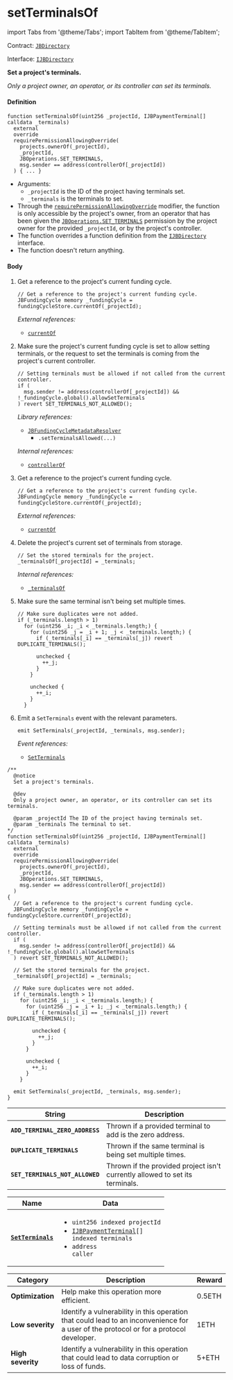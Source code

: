 # setTerminalsOf

import Tabs from '@theme/Tabs';
import TabItem from '@theme/TabItem';

Contract: [`JBDirectory`](/dev/api/v2/contracts/jbdirectory/README.md)​‌

Interface: [`IJBDirectory`](/dev/api/v2/interfaces/ijbdirectory.md)

<Tabs>
<TabItem value="Step by step" label="Step by step">

**Set a project's terminals.**

_Only a project owner, an operator, or its controller can set its terminals._

#### Definition

```
function setTerminalsOf(uint256 _projectId, IJBPaymentTerminal[] calldata _terminals)
  external
  override
  requirePermissionAllowingOverride(
    projects.ownerOf(_projectId),
    _projectId,
    JBOperations.SET_TERMINALS,
    msg.sender == address(controllerOf[_projectId])
  ) { ... }
```

* Arguments:
  * `_projectId` is the ID of the project having terminals set.
  * `_terminals` is the terminals to set.
* Through the [`requirePermissionAllowingOverride`](/dev/api/v2/contracts/or-abstract/jboperatable/modifiers/requirepermissionallowingoverride.md) modifier, the function is only accessible by the project's owner, from an operator that has been given the [`JBOperations.SET_TERMINALS`](/dev/api/v2/libraries/jboperations.md) permission by the project owner for the provided `_projectId`, or by the project's controller.
* The function overrides a function definition from the [`IJBDirectory`](/dev/api/v2/interfaces/ijbdirectory.md) interface.
* The function doesn't return anything.

#### Body

1.  Get a reference to the project's current funding cycle.

    ```
    // Get a reference to the project's current funding cycle.
    JBFundingCycle memory _fundingCycle = fundingCycleStore.currentOf(_projectId);
    ```

    _External references:_

    * [`currentOf`](/dev/api/v2/contracts/jbfundingcyclestore/read/currentof.md)

2.  Make sure the project's current funding cycle is set to allow setting terminals, or the request to set the terminals is coming from the project's current controller.

    ```
    // Setting terminals must be allowed if not called from the current controller.
    if (
      msg.sender != address(controllerOf[_projectId]) && !_fundingCycle.global().allowSetTerminals
    ) revert SET_TERMINALS_NOT_ALLOWED();
    ```

    _Library references:_

    * [`JBFundingCycleMetadataResolver`](/dev/api/v2/libraries/jbfundingcyclemetadataresolver.md)
      * `.setTerminalsAllowed(...)`

    _Internal references:_

    * [`controllerOf`](/dev/api/v2/contracts/jbdirectory/properties/controllerof.md)

3.  Get a reference to the project's current funding cycle.

    ```
    // Get a reference to the project's current funding cycle.
    JBFundingCycle memory _fundingCycle = fundingCycleStore.currentOf(_projectId);
    ```

    _External references:_

    * [`currentOf`](/dev/api/v2/contracts/jbfundingcyclestore/read/currentof.md)

4.  Delete the project's current set of terminals from storage.

    ```
    // Set the stored terminals for the project.
    _terminalsOf[_projectId] = _terminals;
    ```

    _Internal references:_

    * [`_terminalsOf`](/dev/api/v2/contracts/jbdirectory/properties/-_terminalsof.md)

5.  Make sure the same terminal isn't being set multiple times.
    ```
    // Make sure duplicates were not added.
    if (_terminals.length > 1)
      for (uint256 _i; _i < _terminals.length;) {
        for (uint256 _j = _i + 1; _j < _terminals.length;) {
          if (_terminals[_i] == _terminals[_j]) revert DUPLICATE_TERMINALS();

          unchecked {
            ++_j;
          }
        }

        unchecked {
          ++_i;
        }
      }
    ```

6.  Emit a `SetTerminals` event with the relevant parameters.

    ```
    emit SetTerminals(_projectId, _terminals, msg.sender);
    ```

    _Event references:_

    * [`SetTerminals`](/dev/api/v2/contracts/jbdirectory/events/setterminals.md)

</TabItem>

<TabItem value="Code" label="Code">

```
/** 
  @notice 
  Set a project's terminals.

  @dev
  Only a project owner, an operator, or its controller can set its terminals. 

  @param _projectId The ID of the project having terminals set.
  @param _terminals The terminal to set.
*/
function setTerminalsOf(uint256 _projectId, IJBPaymentTerminal[] calldata _terminals)
  external
  override
  requirePermissionAllowingOverride(
    projects.ownerOf(_projectId),
    _projectId,
    JBOperations.SET_TERMINALS,
    msg.sender == address(controllerOf[_projectId])
  )
{
  // Get a reference to the project's current funding cycle.
  JBFundingCycle memory _fundingCycle = fundingCycleStore.currentOf(_projectId);

  // Setting terminals must be allowed if not called from the current controller.
  if (
    msg.sender != address(controllerOf[_projectId]) && !_fundingCycle.global().allowSetTerminals
  ) revert SET_TERMINALS_NOT_ALLOWED();

  // Set the stored terminals for the project.
  _terminalsOf[_projectId] = _terminals;

  // Make sure duplicates were not added.
  if (_terminals.length > 1)
    for (uint256 _i; _i < _terminals.length;) {
      for (uint256 _j = _i + 1; _j < _terminals.length;) {
        if (_terminals[_i] == _terminals[_j]) revert DUPLICATE_TERMINALS();

        unchecked {
          ++_j;
        }
      }

      unchecked {
        ++_i;
      }
    }

  emit SetTerminals(_projectId, _terminals, msg.sender);
}
```

</TabItem>

<TabItem value="Errors" label="Errors">

| String                          | Description                                               |
| ------------------------------- | --------------------------------------------------------- |
| **`ADD_TERMINAL_ZERO_ADDRESS`** | Thrown if a provided terminal to add is the zero address. |
| **`DUPLICATE_TERMINALS`** | Thrown if the same terminal is being set multiple times. |
| **`SET_TERMINALS_NOT_ALLOWED`**          | Thrown if the provided project isn't currently allowed to set its terminals.                |

</TabItem>

<TabItem value="Events" label="Events">

| Name                                                                          | Data                                                                                          |
| ----------------------------------------------------------------------------- | --------------------------------------------------------------------------------------------- |
| [**`SetTerminals`**](/dev/api/v2/contracts/jbdirectory/events/setterminals.md)         | <ul><li><code>uint256 indexed projectId</code></li><li><code>[IJBPaymentTerminal](/dev/api/v2/interfaces/ijbpaymentterminal.md)[] indexed terminals</code></li><li><code>address caller</code></li></ul>                                            |

</TabItem>


<TabItem value="Bug bounty" label="Bug bounty">

| Category          | Description                                                                                                                            | Reward |
| ----------------- | -------------------------------------------------------------------------------------------------------------------------------------- | ------ |
| **Optimization**  | Help make this operation more efficient.                                                                                               | 0.5ETH |
| **Low severity**  | Identify a vulnerability in this operation that could lead to an inconvenience for a user of the protocol or for a protocol developer. | 1ETH   |
| **High severity** | Identify a vulnerability in this operation that could lead to data corruption or loss of funds.                                        | 5+ETH  |

</TabItem>
</Tabs>
